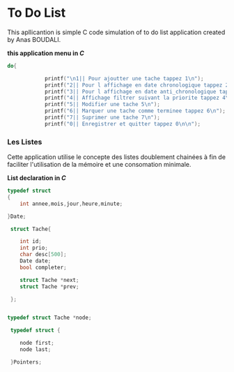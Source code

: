 # To Do List

This apllicantion is simple C code simulation of to do list application created by Anas BOUDALI.

**this application menu in *C***

```c
do{

            printf("\n1|| Pour ajoutter une tache tappez 1\n");
            printf("2|| Pour l affichage en date chronologique tappez 2\n");
            printf("3|| Pour l affichage en date anti_chronologique tappez 3\n");
            printf("4|| Affichage filtrer suivant la priorite tappez 4\n");
            printf("5|| Modifier une tache 5\n");
            printf("6|| Marquer une tache comme terminee tappez 6\n");
            printf("7|| Suprimer une tache 7\n");
            printf("0|| Enregistrer et quitter tappez 0\n\n");

```

### Les Listes

Cette application utilise le concepte des listes doublement chainées à fin de faciliter l'utilisation de la mémoire et une consomation minimale.

**List declaration in *C***

```c
typedef struct
{
    int annee,mois,jour,heure,minute;

}Date;

 struct Tache{

    int id;
    int prio;
    char desc[500];
    Date date;
    bool completer;

    struct Tache *next;
    struct Tache *prev;

 };


typedef struct Tache *node;

 typedef struct {

    node first;
    node last;

 }Pointers;


```

